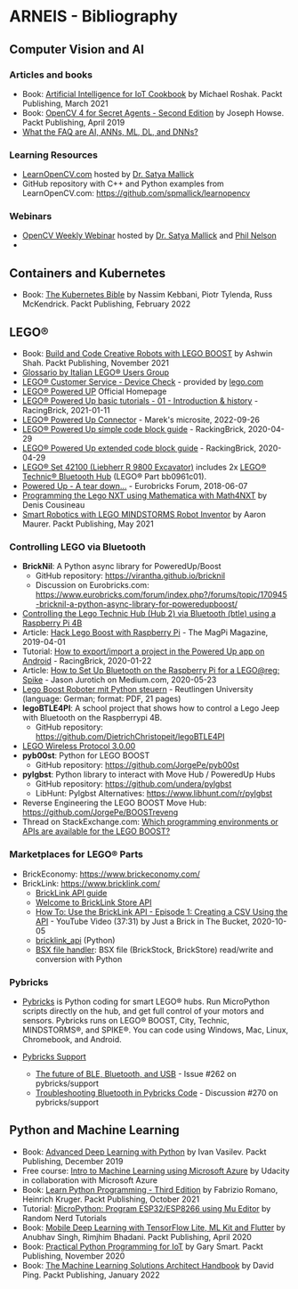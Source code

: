 # ARNEIS - Bibliography

## Computer Vision and AI

### Articles and books
* Book: [Artificial Intelligence for IoT Cookbook](https://www.packtpub.com/product/artificial-intelligence-for-iot-cookbook/9781838981983) by Michael Roshak. Packt Publishing, March 2021
* Book: [OpenCV 4 for Secret Agents - Second Edition](https://www.packtpub.com/product/opencv-4-for-secret-agents-second-edition/9781789345360) by Joseph Howse. Packt Publishing, April 2019
* [What the FAQ are AI, ANNs, ML, DL, and DNNs?](https://www.clivemaxfield.com/fundamentals-ai-anns-ml-dl-and-dnns/)

### Learning Resources

<!-- markdown-link-check-disable -->
* [LearnOpenCV.com](https://learnopencv.com/) hosted by [Dr. Satya Mallick](https://twitter.com/LearnOpenCV)
* GitHub repository with C++ and Python examples from LearnOpenCV.com: <https://github.com/spmallick/learnopencv>
<!-- markdown-link-check-enable -->

### Webinars

<!-- markdown-link-check-disable -->
* [OpenCV Weekly Webinar](https://twitter.com/opencvweekly) hosted by [Dr. Satya Mallick](https://twitter.com/learnopencv) and [Phil Nelson](https://twitter.com/philnelson)
* <!-- markdown-link-check-enable -->

## Containers and Kubernetes

* Book: [The Kubernetes Bible](https://www.packtpub.com/product/the-kubernetes-bible/9781838827694) by Nassim Kebbani, Piotr Tylenda, Russ McKendrick. Packt Publishing, February 2022

## LEGO&reg;

* Book: [Build and Code Creative Robots with LEGO BOOST](https://www.packtpub.com/product/build-and-code-creative-robots-with-lego-boost/9781801075572) by Ashwin Shah. Packt Publishing, November 2021
* [Glossario by Italian LEGO&reg; Users Group](https://itlug.org/glossario/)
* [LEGO&reg; Customer Service - Device Check](https://LEGO.com/devicecheck) - provided by [lego.com](https://lego.com/)
* [LEGO&reg; Powered UP](https://www.lego.com/en-it/themes/powered-up/about) Official Homepage
* [LEGO&reg; Powered Up basic tutorials - 01 - Introduction & history](https://www.youtube.com/watch?v=MIpcyS4xzsw) - RacingBrick, 2021-01-11
* [LEGO&reg; Powered Up Connector](https://www.biasedlogic.com/index.php/lego-powered-up-connector/) - Marek's microsite, 2022-09-26
* [LEGO&reg; Powered Up simple code block guide](https://racingbrick.com/powered-up-code-block-guide/) - RackingBrick, 2020-04-29
* [LEGO&reg; Powered Up extended code block guide](https://racingbrick.com/powered-up-code-block-guide-full/) - RackingBrick, 2020-04-29
* [LEGO&reg; Set 42100 (Liebherr R 9800 Excavator)](https://arneis.readthedocs.io/en/latest/lego-set-42100) includes 2x [LEGO&reg; Technic&reg; Bluetooth Hub](https://www.bricklink.com/v2/catalog/catalogitem.page?P=bb0961c01#T=C) (LEGO&reg; Part bb0961c01).
* [Powered Up - A tear down...](https://www.eurobricks.com/forum/index.php?/forums/topic/162288-powered-up-a-tear-down/) - Eurobricks Forum, 2018-06-07
* [Programming the Lego NXT using Mathematica with Math4NXT](http://web5.uottawa.ca/www5/dcousineau/home/Others/Math4NXT/index.html) by Denis Cousineau
* [Smart Robotics with LEGO MINDSTORMS Robot Inventor](https://www.packtpub.com/product/smart-robotics-with-lego-mindstorms-robot-inventor/9781800568402) by Aaron Maurer. Packt Publishing, May 2021

### Controlling LEGO via Bluetooth

* **BrickNil**: A Python async library for PoweredUp/Boost
  - GitHub repository: <https://virantha.github.io/bricknil>
  - Discussion on Eurobricks.com: <https://www.eurobricks.com/forum/index.php?/forums/topic/170945-bricknil-a-python-async-library-for-poweredupboost/>
* [Controlling the Lego Technic Hub (Hub 2) via Bluetooth (btle) using a Raspberry Pi 4B](https://dietrichchristopeit.github.io/lego-pi-docs/#controlling-the-lego-technics-hub-hub-2-via-bluetooth-btle-using-a-rasperry-pi-4b)
* Article: [Hack Lego Boost with Raspberry Pi](https://magpi.raspberrypi.com/articles/hack-lego-boost-with-raspberry-pi) - The MagPi Magazine, 2019-04-01
* Tutorial: [How to export/import a project in the Powered Up app on Android](https://racingbrick.com/2020/01/how-to-export-import-a-project-in-the-powered-up-app-on-android/) - RacingBrick, 2020-01-22
* Article: [How to Set Up Bluetooth on the Raspberry Pi for a LEGO@reg; Spike](https://medium.com/jj-innovative-results/how-to-set-up-bluetooth-on-the-raspberry-pi-for-a-lego-spike-61b137f98673) - Jason Jurotich on Medium.com, 2020-05-23
* [Lego Boost Roboter mit Python steuern](https://www.tec.reutlingen-university.de/fileadmin/user_upload/Fakultaet_TEC/LegoBoostPython_V3_180618.pdf) - Reutlingen University (language: German; format: PDF, 21 pages)
* **legoBTLE4PI**: A school project that shows how to control a Lego Jeep with Bluetooth on the Raspberrypi 4B.
  - GitHub repository: <https://github.com/DietrichChristopeit/legoBTLE4PI>
* [LEGO Wireless Protocol 3.0.00](https://lego.github.io/lego-ble-wireless-protocol-docs/index.html#document-index)
* **pyb00st**: Python for LEGO BOOST
  - GitHub repository: <https://github.com/JorgePe/pyb00st>
* **pylgbst**: Python library to interact with Move Hub / PoweredUp Hubs
  - GitHub repository: <https://github.com/undera/pylgbst>
  - LibHunt: Pylgbst Alternatives: <https://www.libhunt.com/r/pylgbst>
* Reverse Engineering the LEGO BOOST Move Hub: <https://github.com/JorgePe/BOOSTreveng>
* Thread on StackExchange.com: [Which programming environments or APIs are available for the LEGO BOOST?](https://bricks.stackexchange.com/questions/10786/which-programming-environments-or-apis-are-available-for-the-lego-boost)

### Marketplaces for LEGO&reg; Parts

* BrickEconomy: <https://www.brickeconomy.com/>
* BrickLink: <https://www.bricklink.com/>
  * [BrickLink API guide](https://www.bricklink.com/v3/api.page)
  * [Welcome to BrickLink Store API](https://www.bricklink.com/v2/api/welcome.page)
  * [How To: Use the BrickLink API - Episode 1: Creating a CSV Using the API](https://www.youtube.com/watch?v=gTJ6PMb8gHM) - YouTube Video (37:31) by Just a Brick in The Bucket, 2020-10-05
  * [bricklink_api](https://github.com/BrickBytes/bricklink_api) (Python)
  * [BSX file handler](https://github.com/BrickBytes/bsx): BSX file (BrickStock, BrickStore) read/write and conversion with Python

### Pybricks

* [Pybricks](https://pybricks.com/) is Python coding for smart LEGO® hubs. Run MicroPython scripts directly on the hub, and get full control of your motors and sensors.
  Pybricks runs on LEGO® BOOST, City, Technic, MINDSTORMS®, and SPIKE®.
  You can code using Windows, Mac, Linux, Chromebook, and Android.

* [Pybricks Support](https://github.com/pybricks/support)
  - [The future of BLE, Bluetooth, and USB](https://github.com/pybricks/support/issues/262) - Issue #262 on pybricks/support
  - [Troubleshooting Bluetooth in Pybricks Code](https://github.com/pybricks/support/discussions/270) - Discussion #270 on pybricks/support

## Python and Machine Learning

* Book: [Advanced Deep Learning with Python](https://www.packtpub.com/product/advanced-deep-learning-with-python/9781789956177) by Ivan Vasilev. Packt Publishing, December 2019
* Free course: [Intro to Machine Learning using Microsoft Azure](https://www.udacity.com/course/introduction-to-machine-learning-using-microsoft-azure--ud00333) by Udacity in collaboration with Microsoft Azure
* Book: [Learn Python Programming - Third Edition](https://www.packtpub.com/product/learn-python-programming-third-edition/9781801815093) by Fabrizio Romano, Heinrich Kruger. Packt Publishing, October 2021
* Tutorial: [MicroPython: Program ESP32/ESP8266 using Mu Editor](https://randomnerdtutorials.com/micropython-program-esp32-esp8266-mu-editor/) by Random Nerd Tutorials
* Book: [Mobile Deep Learning with TensorFlow Lite, ML Kit and Flutter](https://www.packtpub.com/product/mobile-deep-learning-with-tensorflow-lite-ml-kit-and-flutter/9781789611212) by Anubhav Singh, Rimjhim Bhadani. Packt Publishing, April 2020
* Book: [Practical Python Programming for IoT](https://www.packtpub.com/product/practical-python-programming-for-iot/9781838982461) by Gary Smart. Packt Publishing, November 2020
* Book: [The Machine Learning Solutions Architect Handbook](https://www.packtpub.com/product/the-machine-learning-solutions-architect-handbook/9781801072168) by David Ping. Packt Publishing, January 2022

<!-- EOF -->
